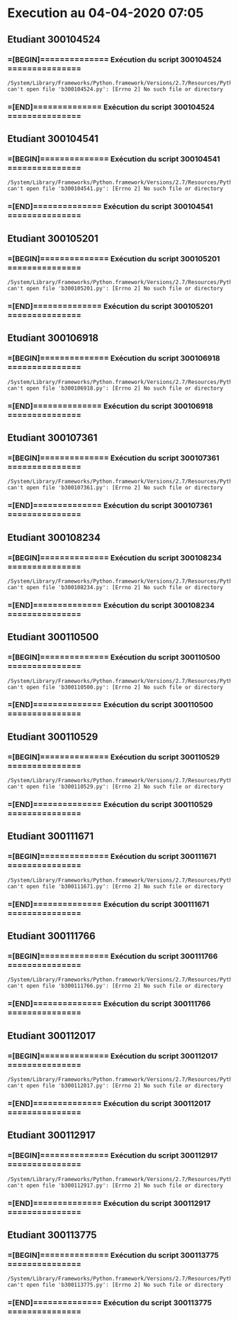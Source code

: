 # Execution au 04-04-2020 07:05

## Etudiant 300104524 
###  =[BEGIN]============== Exécution du script 300104524 =============== 
```
/System/Library/Frameworks/Python.framework/Versions/2.7/Resources/Python.app/Contents/MacOS/Python: can't open file 'b300104524.py': [Errno 2] No such file or directory
```
###  =[END]============== Exécution du script 300104524 =============== 

## Etudiant 300104541 
###  =[BEGIN]============== Exécution du script 300104541 =============== 
```
/System/Library/Frameworks/Python.framework/Versions/2.7/Resources/Python.app/Contents/MacOS/Python: can't open file 'b300104541.py': [Errno 2] No such file or directory
```
###  =[END]============== Exécution du script 300104541 =============== 

## Etudiant 300105201 
###  =[BEGIN]============== Exécution du script 300105201 =============== 
```
/System/Library/Frameworks/Python.framework/Versions/2.7/Resources/Python.app/Contents/MacOS/Python: can't open file 'b300105201.py': [Errno 2] No such file or directory
```
###  =[END]============== Exécution du script 300105201 =============== 

## Etudiant 300106918 
###  =[BEGIN]============== Exécution du script 300106918 =============== 
```
/System/Library/Frameworks/Python.framework/Versions/2.7/Resources/Python.app/Contents/MacOS/Python: can't open file 'b300106918.py': [Errno 2] No such file or directory
```
###  =[END]============== Exécution du script 300106918 =============== 

## Etudiant 300107361 
###  =[BEGIN]============== Exécution du script 300107361 =============== 
```
/System/Library/Frameworks/Python.framework/Versions/2.7/Resources/Python.app/Contents/MacOS/Python: can't open file 'b300107361.py': [Errno 2] No such file or directory
```
###  =[END]============== Exécution du script 300107361 =============== 

## Etudiant 300108234 
###  =[BEGIN]============== Exécution du script 300108234 =============== 
```
/System/Library/Frameworks/Python.framework/Versions/2.7/Resources/Python.app/Contents/MacOS/Python: can't open file 'b300108234.py': [Errno 2] No such file or directory
```
###  =[END]============== Exécution du script 300108234 =============== 

## Etudiant 300110500 
###  =[BEGIN]============== Exécution du script 300110500 =============== 
```
/System/Library/Frameworks/Python.framework/Versions/2.7/Resources/Python.app/Contents/MacOS/Python: can't open file 'b300110500.py': [Errno 2] No such file or directory
```
###  =[END]============== Exécution du script 300110500 =============== 

## Etudiant 300110529 
###  =[BEGIN]============== Exécution du script 300110529 =============== 
```
/System/Library/Frameworks/Python.framework/Versions/2.7/Resources/Python.app/Contents/MacOS/Python: can't open file 'b300110529.py': [Errno 2] No such file or directory
```
###  =[END]============== Exécution du script 300110529 =============== 

## Etudiant 300111671 
###  =[BEGIN]============== Exécution du script 300111671 =============== 
```
/System/Library/Frameworks/Python.framework/Versions/2.7/Resources/Python.app/Contents/MacOS/Python: can't open file 'b300111671.py': [Errno 2] No such file or directory
```
###  =[END]============== Exécution du script 300111671 =============== 

## Etudiant 300111766 
###  =[BEGIN]============== Exécution du script 300111766 =============== 
```
/System/Library/Frameworks/Python.framework/Versions/2.7/Resources/Python.app/Contents/MacOS/Python: can't open file 'b300111766.py': [Errno 2] No such file or directory
```
###  =[END]============== Exécution du script 300111766 =============== 

## Etudiant 300112017 
###  =[BEGIN]============== Exécution du script 300112017 =============== 
```
/System/Library/Frameworks/Python.framework/Versions/2.7/Resources/Python.app/Contents/MacOS/Python: can't open file 'b300112017.py': [Errno 2] No such file or directory
```
###  =[END]============== Exécution du script 300112017 =============== 

## Etudiant 300112917 
###  =[BEGIN]============== Exécution du script 300112917 =============== 
```
/System/Library/Frameworks/Python.framework/Versions/2.7/Resources/Python.app/Contents/MacOS/Python: can't open file 'b300112917.py': [Errno 2] No such file or directory
```
###  =[END]============== Exécution du script 300112917 =============== 

## Etudiant 300113775 
###  =[BEGIN]============== Exécution du script 300113775 =============== 
```
/System/Library/Frameworks/Python.framework/Versions/2.7/Resources/Python.app/Contents/MacOS/Python: can't open file 'b300113775.py': [Errno 2] No such file or directory
```
###  =[END]============== Exécution du script 300113775 =============== 
